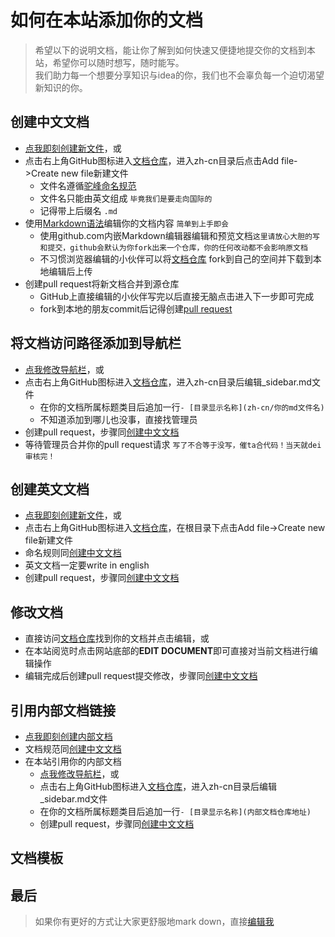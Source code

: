 # 如何在本站添加你的文档
> 希望以下的说明文档，能让你了解到如何快速又便捷地提交你的文档到本站，希望你可以随时想写，随时能写。<br> 
> 我们助力每一个想要分享知识与idea的你，我们也不会辜负每一个迫切渴望新知识的你。

## 创建中文文档
- [点我即刻创建新文件](https://github.com/cryptomore/docs/new/master/zh-cn)，或
- 点击右上角GitHub图标进入[文档仓库](https://github.com/cryptomore/docs)，进入zh-cn目录后点击Add file->Create new file新建文件
  - 文件名遵循[驼峰命名规范](https://zh.wikipedia.org/zh-tw/%E9%A7%9D%E5%B3%B0%E5%BC%8F%E5%A4%A7%E5%B0%8F%E5%AF%AB)
  - 文件名只能由英文组成 ```毕竟我们是要走向国际的```
  - 记得带上后缀名 ```.md```
- 使用[Markdown语法](https://markdown.com.cn/basic-syntax/)编辑你的文档内容 ```简单到上手即会```
  - 使用github.com内嵌Markdown编辑器编辑和预览文档```这里请放心大胆的写和提交，github会默认为你fork出来一个仓库，你的任何改动都不会影响原文档```
  - 不习惯浏览器编辑的小伙伴可以将[文档仓库](https://github.com/cryptomore/docs.git) fork到自己的空间并下载到本地编辑后上传
- 创建pull request将新文档合并到源仓库
  - GitHub上直接编辑的小伙伴写完以后直接无脑点击进入下一步即可完成
  - fork到本地的朋友commit后记得创建[pull request](https://docs.github.com/en/pull-requests/collaborating-with-pull-requests/proposing-changes-to-your-work-with-pull-requests/creating-a-pull-request-from-a-fork)

## 将文档访问路径添加到导航栏
- [点我修改导航栏](https://github.com/cryptomore/docs/edit/master/zh-cn/_sidebar.md)，或
- 点击右上角GitHub图标进入[文档仓库](https://github.com/cryptomore/docs)，进入zh-cn目录后编辑_sidebar.md文件
  - 在你的文档所属标题类目后追加一行```- [目录显示名称](zh-cn/你的md文件名)```
  - 不知道添加到哪儿也没事，直接找管理员
- 创建pull request，步骤同[创建中文文档](#创建中文文档)
- 等待管理员合并你的pull request请求 ```写了不合等于没写，催ta合代码！当天就dei审核完！```

## 创建英文文档
- [点我即刻创建新文件](https://github.com/cryptomore/docs/new/master)，或
- 点击右上角GitHub图标进入[文档仓库](https://github.com/cryptomore/docs)，在根目录下点击Add file->Create new file新建文件
- 命名规则同[创建中文文档](#创建中文文档)
- 英文文档一定要write in english
- 创建pull request，步骤同[创建中文文档](#创建中文文档)

## 修改文档
- 直接访问[文档仓库](https://github.com/cryptomore/docs)找到你的文档并点击编辑，或
- 在本站阅览时点击网站底部的**EDIT DOCUMENT**即可直接对当前文档进行编辑操作
- 编辑完成后创建pull request提交修改，步骤同[创建中文文档](#创建中文文档)

## 引用内部文档链接
- [点我即刻创建内部文档](https://github.com/cryptomore/docs-internal)
- 文档规范同[创建中文文档](#创建中文文档)
- 在本站引用你的内部文档
  - [点我修改导航栏](https://github.com/cryptomore/docs/edit/master/zh-cn/_sidebar.md)，或
  - 点击右上角GitHub图标进入[文档仓库](https://github.com/cryptomore/docs)，进入zh-cn目录后编辑_sidebar.md文件
  - 在你的文档所属标题类目后追加一行```- [目录显示名称](内部文档仓库地址)```
  - 创建pull request，步骤同[创建中文文档](#创建中文文档)

## 文档模板

## 最后
> 如果你有更好的方式让大家更舒服地mark down，直接[编辑我](https://github.com/cryptomore/docs/edit/master/zh-cn/QuickStart.md)
